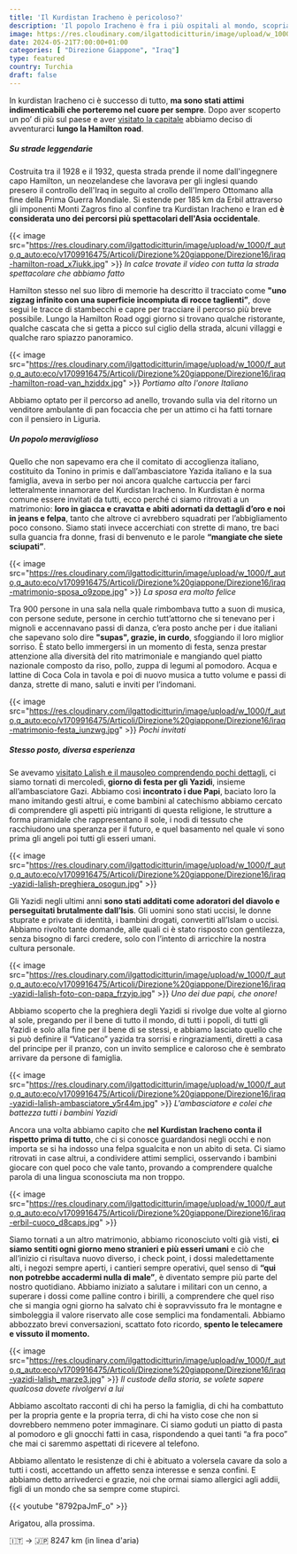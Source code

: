 ```yaml
---
title: 'Il Kurdistan Iracheno è pericoloso?'
description: 'Il popolo Iracheno è fra i più ospitali al mondo, scopriamolo insieme fra pranzi, matrimoni e feste!'
image: https://res.cloudinary.com/ilgattodicitturin/image/upload/w_1000/f_auto,q_auto:eco/v1713011125/Articoli/Direzione%20giappone/Direzione16/iraq-yazidi-lalish-papa_eejcuo.jpg
date: 2024-05-21T7:00:00+01:00
categories: [ "Direzione Giappone", "Iraq"]
type: featured  
country: Turchia 
draft: false
---
```


In kurdistan Iracheno ci è successo di tutto, **ma sono stati attimi indimenticabili che porteremo nel cuore per sempre**. Dopo aver scoperto un po’ di più sul paese e aver [visitato la capitale](/blog/direzione-giappone-15-felice-nawruz-festeggiamo-il-capodanno-persiano-in-kurdistan-iracheno) abbiamo deciso di avventurarci **lungo la Hamilton road**.

##### Su strade leggendarie

Costruita tra il 1928 e il 1932, questa strada prende il nome dall'ingegnere capo Hamilton, un neozelandese che lavorava per gli inglesi quando presero il controllo dell'Iraq in seguito al crollo dell'Impero Ottomano alla fine della Prima Guerra Mondiale. Si estende per 185 km da Erbil attraverso gli imponenti Monti Zagros fino al confine tra Kurdistan Iracheno e Iran ed **è considerata uno dei percorsi più spettacolari dell'Asia occidentale**.

{{< image src="https://res.cloudinary.com/ilgattodicitturin/image/upload/w_1000/f_auto,q_auto:eco/v1709916475/Articoli/Direzione%20giappone/Direzione16/iraq-hamilton-road_x7iukk.jpg" >}} 
_In calce trovate il video con tutta la strada spettacolare che abbiamo fatto_

Hamilton stesso nel suo libro di memorie ha descritto il tracciato come **"uno zigzag infinito con una superficie incompiuta di rocce taglienti”**, dove seguì le tracce di stambecchi e capre per tracciare il percorso più breve possibile. Lungo la Hamilton Road oggi giorno si trovano qualche ristorante, qualche cascata che si getta a picco sul ciglio della strada, alcuni villaggi e qualche raro spiazzo panoramico. 

{{< image src="https://res.cloudinary.com/ilgattodicitturin/image/upload/w_1000/f_auto,q_auto:eco/v1709916475/Articoli/Direzione%20giappone/Direzione16/iraq-hamilton-road-van_hzjddx.jpg" >}} 
_Portiamo alto l'onore Italiano_ 

Abbiamo optato per il percorso ad anello, trovando sulla via del ritorno un venditore ambulante di pan focaccia che per un attimo ci ha fatti tornare con il pensiero in Liguria.

##### Un popolo meraviglioso

Quello che non sapevamo era che il comitato di accoglienza italiano, costituito da Tonino in primis e dall’ambasciatore Yazida italiano e la sua famiglia, aveva in serbo per noi ancora qualche cartuccia per farci letteralmente innamorare del Kurdistan Iracheno.
In Kurdistan è norma comune essere invitati da tutti, ecco perché ci siamo ritrovati a un matrimonio: **loro in giacca e cravatta e abiti adornati da dettagli d’oro e noi in jeans e felpa**, tanto che altrove ci avrebbero squadrati per l’abbigliamento poco consono. Siamo stati invece accerchiati con strette di mano, tre baci sulla guancia fra donne, frasi di benvenuto e le parole **“mangiate che siete sciupati”**.

{{< image src="https://res.cloudinary.com/ilgattodicitturin/image/upload/w_1000/f_auto,q_auto:eco/v1709916475/Articoli/Direzione%20giappone/Direzione16/iraq-matrimonio-sposa_o9zope.jpg" >}} 
_La sposa era molto felice_ 

Tra 900 persone in una sala nella quale rimbombava tutto a suon di musica, con persone sedute, persone in cerchio tutt’attorno che si tenevano per i mignoli e accennavano passi di danza, c’era posto anche per i due italiani che sapevano solo dire **"supas", grazie, in curdo**, sfoggiando il loro miglior sorriso. 
È stato bello immergersi in un momento di festa, senza prestar attenzione alla diversità del rito matrimoniale e mangiando quel piatto nazionale composto da riso, pollo, zuppa di legumi al pomodoro. Acqua e lattine di Coca Cola in tavola e poi di nuovo musica a tutto volume e passi di danza, strette di mano, saluti e inviti per l’indomani. 

{{< image src="https://res.cloudinary.com/ilgattodicitturin/image/upload/w_1000/f_auto,q_auto:eco/v1709916475/Articoli/Direzione%20giappone/Direzione16/iraq-matrimonio-festa_iunzwg.jpg" >}} 
_Pochi invitati_

##### Stesso posto, diversa esperienza

Se avevamo [visitato Lalish e il mausoleo comprendendo pochi dettagli](/blog/direzione-giappone-14-kurdistan-iracheno-in-camper-una-deviazione-incredibile), ci siamo tornati di mercoledì, **giorno di festa per gli Yazidi**, insieme all’ambasciatore Gazi. Abbiamo così **incontrato i due Papi**, baciato loro la mano imitando gesti altrui, e come bambini al catechismo abbiamo cercato di comprendere gli aspetti più intriganti di questa religione, le strutture a forma piramidale che rappresentano il sole, i nodi di tessuto che racchiudono una speranza per il futuro, e quel basamento nel quale vi sono prima gli angeli poi tutti gli esseri umani. 

{{< image src="https://res.cloudinary.com/ilgattodicitturin/image/upload/w_1000/f_auto,q_auto:eco/v1709916475/Articoli/Direzione%20giappone/Direzione16/iraq-yazidi-lalish-preghiera_osogun.jpg" >}} 

Gli Yazidi negli ultimi anni **sono stati additati come adoratori del diavolo e perseguitati brutalmente dall’Isis**. Gli uomini sono stati uccisi, le donne stuprate e private di identità, i bambini drogati, convertiti all’Islam o uccisi. 
Abbiamo rivolto tante domande, alle quali ci è stato risposto con gentilezza, senza bisogno di farci credere, solo con l’intento di arricchire la nostra cultura personale. 

{{< image src="https://res.cloudinary.com/ilgattodicitturin/image/upload/w_1000/f_auto,q_auto:eco/v1709916475/Articoli/Direzione%20giappone/Direzione16/iraq-yazidi-lalish-foto-con-papa_frzyjp.jpg" >}} 
_Uno dei due papi, che onore!_

Abbiamo scoperto che la preghiera degli Yazidi si rivolge due volte al giorno al sole, pregando per il bene di tutto il mondo, di tutti i popoli, di tutti gli Yazidi e solo alla fine per il bene di se stessi, e abbiamo lasciato quello che si può definire il “Vaticano” yazida tra sorrisi e ringraziamenti, diretti a casa del principe per il pranzo, con un invito semplice e caloroso che è sembrato arrivare da persone di famiglia. 

{{< image src="https://res.cloudinary.com/ilgattodicitturin/image/upload/w_1000/f_auto,q_auto:eco/v1709916475/Articoli/Direzione%20giappone/Direzione16/iraq-yazidi-lalish-ambasciatore_y5r44m.jpg" >}} 
_L'ambasciatore e colei che battezza tutti i bambini Yazidi_

Ancora una volta abbiamo capito che **nel Kurdistan Iracheno conta il rispetto prima di tutto**, che ci si conosce guardandosi negli occhi e non importa se si ha indosso una felpa sgualcita e non un abito di seta. 
Ci siamo ritrovati in case altrui, a condividere attimi semplici, osservando i bambini giocare con quel poco che vale tanto, provando a comprendere qualche parola di una lingua sconosciuta ma non troppo.

{{< image src="https://res.cloudinary.com/ilgattodicitturin/image/upload/w_1000/f_auto,q_auto:eco/v1709916475/Articoli/Direzione%20giappone/Direzione16/iraq-erbil-cuoco_d8caps.jpg" >}} 

Siamo tornati a un altro matrimonio, abbiamo riconosciuto volti già visti, **ci siamo sentiti ogni giorno meno stranieri e più esseri umani** e ciò che all’inizio ci risultava nuovo diverso, i check point, i dossi maledettamente alti, i negozi sempre aperti, i cantieri sempre operativi, quel senso di **“qui non potrebbe accadermi nulla di male”**, è diventato sempre più parte del nostro quotidiano. 
Abbiamo iniziato a salutare i militari con un cenno, a superare i dossi come palline contro i birilli, a comprendere che quel riso che si mangia ogni giorno ha salvato chi è sopravvissuto fra le montagne e simboleggia il valore riservato alle cose semplici ma fondamentali. 
Abbiamo abbozzato brevi conversazioni, scattato foto ricordo, **spento le telecamere e vissuto il momento.** 

{{< image src="https://res.cloudinary.com/ilgattodicitturin/image/upload/w_1000/f_auto,q_auto:eco/v1709916475/Articoli/Direzione%20giappone/Direzione16/iraq-yazidi-lalish_marze3.jpg" >}} 
_Il custode della storia, se volete sapere qualcosa dovete rivolgervi a lui_

Abbiamo ascoltato racconti di chi ha perso la famiglia, di chi ha combattuto per la propria gente e la propria terra, di chi ha visto cose che non si dovrebbero nemmeno poter immaginare.
Ci siamo goduti un piatto di pasta al pomodoro e gli gnocchi fatti in casa, rispondendo a quei tanti “a fra poco” che mai ci saremmo aspettati di ricevere al telefono. 

Abbiamo allentato le resistenze di chi è abituato a volersela cavare da solo a tutti i costi, accettando un affetto senza interesse e senza confini. 
E abbiamo detto arrivederci e grazie, noi che ormai siamo allergici agli addii, figli di un mondo che sa sempre come stupirci.

{{< youtube "8792paJmF_o" >}}

Arigatou, alla prossima.

🇮🇹 → 🇯🇵 8247 km (in linea d'aria)
